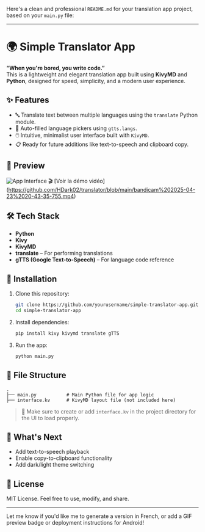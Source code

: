 Here's a clean and professional `README.md` for your translation app project, based on your `main.py` file:

---

# 🌍 Simple Translator App

**“When you're bored, you write code.”**  
This is a lightweight and elegant translation app built using **KivyMD** and **Python**, designed for speed, simplicity, and a modern user experience.

## ✨ Features

- 🔤 Translate text between multiple languages using the `translate` Python module.
- 🧠 Auto-filled language pickers using `gtts.langs`.
- 🖱️ Intuitive, minimalist user interface built with `KivyMD`.
- 📋 Ready for future additions like text-to-speech and clipboard copy.

## 📸 Preview
![App Interface](https://github.com/HDark02/translator/blob/main/modele-vecteur-interface-smartphone-logiciel-traducteur-disposition-conception-couleur-page-application-mobile-ecran-traduction-texte-interface-utilisateur-plate-pour-appli.avif)
🎬 [Voir la démo vidéo] (https://github.com/HDark02/translator/blob/main/bandicam%202025-04-23%2020-43-35-755.mp4)


## 🛠️ Tech Stack

- **Python**
- **Kivy**
- **KivyMD**
- **translate** – For performing translations
- **gTTS (Google Text-to-Speech)** – For language code reference

## 🧰 Installation

1. Clone this repository:
   ```bash
   git clone https://github.com/yourusername/simple-translator-app.git
   cd simple-translator-app
   ```

2. Install dependencies:
   ```bash
   pip install kivy kivymd translate gTTS
   ```

3. Run the app:
   ```bash
   python main.py
   ```

## 📁 File Structure

```
.
├── main.py           # Main Python file for app logic
├── interface.kv      # KivyMD layout file (not included here)
```

> 📌 Make sure to create or add `interface.kv` in the project directory for the UI to load properly.

## 🚀 What's Next

- Add text-to-speech playback
- Enable copy-to-clipboard functionality
- Add dark/light theme switching

## 📄 License

MIT License. Feel free to use, modify, and share.

---

Let me know if you'd like me to generate a version in French, or add a GIF preview badge or deployment instructions for Android!
